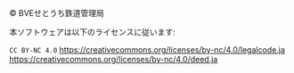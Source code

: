 © BVEせとうち鉄道管理局

本ソフトウェアは以下のライセンスに従います: 

`CC BY-NC 4.0`
https://creativecommons.org/licenses/by-nc/4.0/legalcode.ja
https://creativecommons.org/licenses/by-nc/4.0/deed.ja